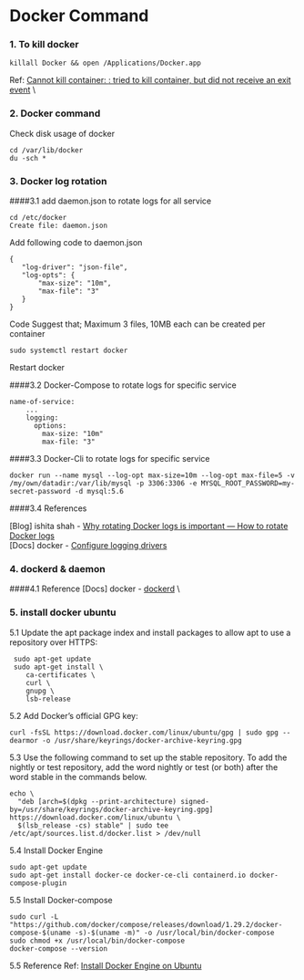 # Docker Command

### 1. To kill docker

```
killall Docker && open /Applications/Docker.app
```
Ref: [Cannot kill container: <container-id>: tried to kill container, but did not receive an exit event](https://stackoverflow.com/questions/48751505/how-can-i-choose-between-client-or-pool-for-node-postgres) \

### 2. Docker command

Check disk usage of docker

```
cd /var/lib/docker
du -sch *
```

### 3. Docker log rotation

####3.1 add daemon.json to rotate logs for all service
```
cd /etc/docker
Create file: daemon.json
```

Add following code to daemon.json
```
{
   "log-driver": "json-file",
   "log-opts": {
       "max-size": "10m",
       "max-file": "3"
   }
}
```

Code Suggest that; Maximum 3 files, 10MB each can be created per container

```
sudo systemctl restart docker 
```

Restart docker

####3.2 Docker-Compose to rotate logs for specific service
```
name-of-service:
    ...
    logging:
      options:
        max-size: "10m"
        max-file: "3"
```

####3.3 Docker-Cli to rotate logs for specific service

```
docker run --name mysql --log-opt max-size=10m --log-opt max-file=5 -v /my/own/datadir:/var/lib/mysql -p 3306:3306 -e MYSQL_ROOT_PASSWORD=my-secret-password -d mysql:5.6
```

####3.4 References

[Blog] ishita shah - [Why rotating Docker logs is important — How to rotate Docker logs](https://ishitashah142.medium.com/why-rotating-docker-logs-is-important-how-to-rotate-docker-logs-840520e4c47) \
[Docs] docker - [Configure logging drivers](https://docs.docker.com/config/containers/logging/configure/)

### 4. dockerd & daemon

####4.1 Reference
[Docs] docker - [dockerd](https://docs.docker.com/engine/reference/commandline/dockerd/) \

### 5. install docker ubuntu

5.1 Update the apt package index and install packages to allow apt to use a repository over HTTPS:
```
 sudo apt-get update
 sudo apt-get install \
    ca-certificates \
    curl \
    gnupg \
    lsb-release
```
5.2 Add Docker’s official GPG key:
```
curl -fsSL https://download.docker.com/linux/ubuntu/gpg | sudo gpg --dearmor -o /usr/share/keyrings/docker-archive-keyring.gpg
```
5.3 Use the following command to set up the stable repository. To add the nightly or test repository, add the word nightly or test (or both) after the word stable in the commands below.
```
echo \
  "deb [arch=$(dpkg --print-architecture) signed-by=/usr/share/keyrings/docker-archive-keyring.gpg] https://download.docker.com/linux/ubuntu \
  $(lsb_release -cs) stable" | sudo tee /etc/apt/sources.list.d/docker.list > /dev/null
```

5.4 Install Docker Engine

```
sudo apt-get update
sudo apt-get install docker-ce docker-ce-cli containerd.io docker-compose-plugin
```

5.5 Install Docker-compose

```
sudo curl -L "https://github.com/docker/compose/releases/download/1.29.2/docker-compose-$(uname -s)-$(uname -m)" -o /usr/local/bin/docker-compose
sudo chmod +x /usr/local/bin/docker-compose
docker-compose --version
```

5.5 Reference
Ref: [Install Docker Engine on Ubuntu](https://docs.docker.com/engine/install/ubuntu/)

